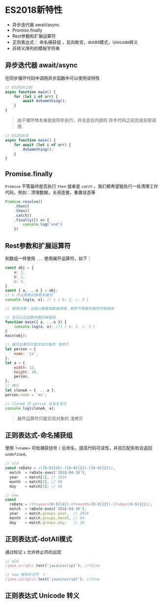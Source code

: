 # ES2018新特性
* 异步迭代器 await/async
* Promise.finally
* Rest参数和扩展运算符
* 正则表达式： 命名捕获组 ，反向断言，dotAll模式，Unicode转义
* 非转义序列的模板字符串

## 异步迭代器 await/async
在同步循环代码中调用异步函数中可以使用该特性
```javascript
// ES2018之前
async function main() {
    for (let i of arr) {
        await doSomething();
    }
}
```
> 由于循环体本身就是同步执行，并且会在内部的 异步代码之前完成全部调用.

```javascript
// ES2018后
async function main() {
    for await (let i of arr) {
        doSomething();
    }
}
```
## Promise.finally
`Promise` 不管最终是否执行 `then` 或者是 `catch` ，我们都希望能执行一些清理工作代码，例如：清理数据，关闭连接，重置状态等
```javascript
Promise.resolve()
    .then()
    .then()
    .catch()
    .finally(() => {
        console.log('end')
    })
```

## Rest参数和扩展运算符
和数组一样使用 `...` 使用展开运算符，如下：
```javascript
const obj = {
    a: 1,
    b: 2,
    c: 3,
}
const { a, ...o } = obj;
// o 可以获取对象剩余属性
console.log(a, o); // 1 { b: 2, c: 3 }

// 使用场景：当我们需要做数据清理，剔除不需要的属性时候使用

// 也可以在函数参数时候使用
function main({ a, ...o }) {
    console.log(a, o); //1 { b: 2, c: 3 }
}
main(obj);

// 展开运算符只能实现对象的 浅拷贝
let person = {
    name: 'js',
};
let a = {
    width: 12,
    height: 20,
    person,
};
// 拷贝
let cloneA = {  ...a };
person.name = 'es';

// cloneA 的 person 会发生变化
console.log(cloneA, a);
```
> 展开运算符只能实现对象的 浅拷贝

## 正则表达式-命名捕获组
使用 `?<name>` 可给捕获括号 `(` 后命名，提高代码可读性，并且匹配失败会返回 `undefined`。
```javascript
// old
const reDate = /([0-9]{4})-([0-9]{2})-([0-9]{2})/,
  match  = reDate.exec('2018-04-30'),
  year   = match[1], // 2018
  month  = match[2], // 04
  day    = match[3]; // 30

// now
const
  reDate = /(?<year>[0-9]{4})-(?<month>[0-9]{2})-(?<day>[0-9]{2})/,
  match  = reDate.exec('2018-04-30'),
  year   = match.groups.year,  // 2018
  month  = match.groups.month, // 04
  day    = match.groups.day;   // 30
```

## 正则表达式-dotAll模式
通过标记 `s` 允许终止符的出现
```javascript
// old
/java.script/.test('java\nscript'); //false

// now 增加标记符 `s`
/java.script/s.test('java\nscript'); //true
```

## 正则表达式 Unicode 转义

